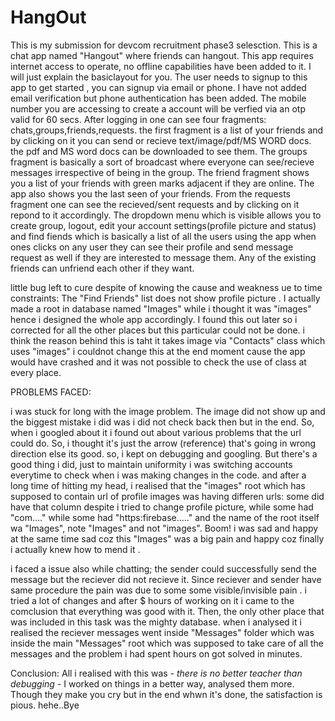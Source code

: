 # HangOut
This is my submission for devcom recruitment phase3 selesction. This is a chat app named "Hangout" where friends can hangout.
This app requires internet access to operate, no offline capabilities have been added to it. I will just explain the basiclayout for you. The user needs to signup to this app to get started , you can signup via email or phone. I have not added email verification but phone authentication has been added. The mobile number you are accessing to create a account will be verfied via an otp valid for 60 secs. After logging in one can see four fragments: chats,groups,friends,requests. the first fragment is a list of your friends and by clicking on it you can send or recieve text/image/pdf/MS WORD docs. the pdf and MS word docs can be downloaded to see them. The groups fragment is basically a sort of broadcast where everyone can see/recieve messages irrespective of being in the group. The friend fragment shows you a list of your friends with green marks adjacent if they are online. The app also shows you the last seen of your friends. From the requests fragment one can see the recieved/sent requests and by clicking on it repond to it accordingly. 
The dropdown menu which is visible allows you to create group, logout, edit your account settings(profile picture and status) and find fiends which is basically a list of all the users using the app when ones clicks on any user they can see their profile and send message request as well if they are interested to message them. Any of the existing friends can unfriend each other if they want.

little bug left to cure despite of knowing the cause and weakness ue to time constraints:
The "Find Friends" list does not show profile picture . I actually made a root in database named "Images" while i thought it was "images" hence i designed the whole app accordingly. I found this out later so i corrected for all the other places but this particular could not be done. i think the reason behind this is taht it takes image via "Contacts" class which uses "images" i couldnot change this at the end moment cause the app would have crashed and it was not possible to check the use of class at every place.

PROBLEMS FACED:

i was stuck for long with the image problem. The image did not show up and the biggest mistake i did was i did not check back then but in the end. So, when i googled about it i found out about various problems that the url could do. So, i thought it's just the arrow (reference) that's going in wrong direction else its good. so, i kept on debugging and googling. But there's a good thing i did, just to maintain uniformity i was switching accounts everytime to check when i was making changes in the code. and after a long time of hitting my head, i realised that the "images" root which has supposed to contain url of profile images was having differen urls: some did have that column despite i tried to change profile picture, while some had "com...." while some had "https:firebase....." and the name of the root itself wa "Images", note "Images" and not "images". Boom! i was sad and happy at the same time sad coz this "Images" was a big pain and happy coz finally i actually knew how to mend it .

i faced a issue also while chatting; the sender could successfully send the message but the reciever did not recieve it. Since reciever and sender have same procedure the pain was due to some some visible/invisible pain . i tried a lot  of changes and after $ hours of working on it i came to the comclusion that everything was good with it. Then, the only other place that was included in this task was the mighty database. when i analysed it i realised the reciever messages went inside "Messages" folder which was inside the main "Messages" root which was supposed to take care of all the messages and the problem i had spent hours on got solved in minutes.

Conclusion:
All i realised with this was _- there is no better teacher than debugging -_ 
I worked on things in a better way, analysed them more. Though they make you cry but in the end whwn it's done, the satisfaction is pious. hehe..Bye
